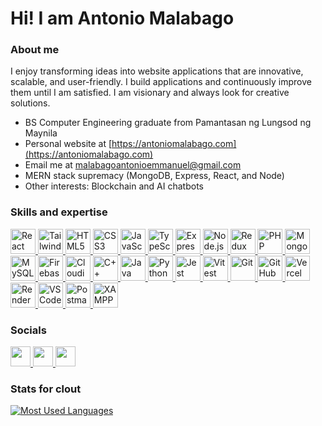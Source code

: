 Hi! I am Antonio Malabago
========================================================================================================================================

### About me

I enjoy transforming ideas into website applications that are innovative, scalable, and user-friendly.
I build applications and continuously improve them until I am satisfied.
I am visionary and always look for creative solutions.

* BS Computer Engineering graduate from Pamantasan ng Lungsod ng Maynila
* Personal website at [https://antoniomalabago.com](https://antoniomalabago.com)
* Email me at [malabagoantonioemmanuel@gmail.com](mailto:malabagoantonioemmanuel@gmail.com)
* MERN stack supremacy (MongoDB, Express, React, and Node) 
* Other interests: Blockchain and AI chatbots

### Skills and expertise

<p>
  <a href="https://reactjs.org/" target="_blank" rel="noreferrer" title="React">
    <img src="https://raw.githubusercontent.com/danielcranney/readme-generator/main/public/icons/skills/react-colored.svg" width="40" height="40" alt="React" />
  </a>
  <a href="https://tailwindcss.com/" target="_blank" rel="noreferrer" title="TailwindCSS">
    <img src="https://raw.githubusercontent.com/danielcranney/readme-generator/main/public/icons/skills/tailwindcss-colored.svg" width="40" height="40" alt="TailwindCSS" />
  </a>
  <a href="https://developer.mozilla.org/en-US/docs/Glossary/HTML5" target="_blank" rel="noreferrer" title="HTML5">
    <img src="https://raw.githubusercontent.com/danielcranney/readme-generator/main/public/icons/skills/html5-colored.svg" width="40" height="40" alt="HTML5" />
  </a>
  <a href="https://www.w3.org/TR/CSS/#css" target="_blank" rel="noreferrer" title="CSS3">
    <img src="https://raw.githubusercontent.com/danielcranney/readme-generator/main/public/icons/skills/css3-colored.svg" width="40" height="40" alt="CSS3" />
  </a>
  <a href="https://developer.mozilla.org/en-US/docs/Web/JavaScript" target="_blank" rel="noreferrer" title="JavaScript">
    <img src="https://raw.githubusercontent.com/danielcranney/readme-generator/main/public/icons/skills/javascript-colored.svg" width="40" height="40" alt="JavaScript" />
  </a>
  <a href="https://www.typescriptlang.org/" target="_blank" rel="noreferrer" title="TypeScript">
    <img src="https://raw.githubusercontent.com/danielcranney/readme-generator/main/public/icons/skills/typescript-colored.svg" width="40" height="40" alt="TypeScript" />
  </a>
  <a href="https://expressjs.com/" target="_blank" rel="noreferrer" title="Express">
    <img src="https://raw.githubusercontent.com/danielcranney/readme-generator/main/public/icons/skills/express-colored.svg" width="40" height="40" alt="Express" />
  </a>
  <a href="https://nodejs.org/en/" target="_blank" rel="noreferrer" title="Node.js">
    <img src="https://raw.githubusercontent.com/danielcranney/readme-generator/main/public/icons/skills/nodejs-colored.svg" width="40" height="40" alt="Node.js" />
  </a>
  <a href="https://redux.js.org/" target="_blank" rel="noreferrer" title="Redux">
    <img src="https://raw.githubusercontent.com/danielcranney/readme-generator/main/public/icons/skills/redux-colored.svg" width="40" height="40" alt="Redux" />
  </a>
  <a href="https://www.php.net/" target="_blank" rel="noreferrer" title="PHP">
    <img src="https://raw.githubusercontent.com/danielcranney/readme-generator/main/public/icons/skills/php-colored.svg" width="40" height="40" alt="PHP" />
  </a>
  <a href="https://www.mongodb.com/" target="_blank" rel="noreferrer" title="MongoDB">
    <img src="https://raw.githubusercontent.com/danielcranney/readme-generator/main/public/icons/skills/mongodb-colored.svg" width="40" height="40" alt="MongoDB" />
  </a>
  <a href="https://www.mysql.com/" target="_blank" rel="noreferrer" title="MySQL">
    <img src="https://raw.githubusercontent.com/danielcranney/readme-generator/main/public/icons/skills/mysql-colored.svg" width="40" height="40" alt="MySQL" />
  </a>
  <a href="https://firebase.google.com/" target="_blank" rel="noreferrer" title="Firebase">
    <img src="https://raw.githubusercontent.com/danielcranney/readme-generator/main/public/icons/skills/firebase-colored.svg" width="40" height="40" alt="Firebase" />
  </a>
  <a href="https://cloudinary.com/" target="_blank" rel="noreferrer" title="Cloudinary">
    <img src="https://cloudinary-marketing-res.cloudinary.com/image/upload/website_2021/brand/Gyph.svg" width="40" height="40" alt="Cloudinary" />
  </a>
  <a href="https://docs.microsoft.com/en-us/cpp/?view=msvc-170" target="_blank" rel="noreferrer" title="C++">
    <img src="https://raw.githubusercontent.com/danielcranney/readme-generator/main/public/icons/skills/cplusplus-colored.svg" width="40" height="40" alt="C++" />
  </a>
  <a href="https://www.oracle.com/java/" target="_blank" rel="noreferrer" title="Java">
    <img src="https://raw.githubusercontent.com/danielcranney/readme-generator/main/public/icons/skills/java-colored.svg" width="40" height="40" alt="Java" />
  </a>
  <a href="https://www.python.org/" target="_blank" rel="noreferrer" title="Python">
    <img src="https://raw.githubusercontent.com/danielcranney/readme-generator/main/public/icons/skills/python-colored.svg" width="40" height="40" alt="Python" />
  </a>
  <a href="https://jestjs.io/" target="_blank" rel="noreferrer" title="Jest">
    <img src="https://icon.icepanel.io/Technology/svg/Jest.svg" width="40" height="40" alt="Jest" />
  </a>
  <a href="https://vitest.dev/" target="_blank" rel="noreferrer" title="Vitest">
    <img src="https://vitest.dev/logo-shadow.svg" width="40" height="40" alt="Vitest" />
  </a>
  <a href="https://git-scm.com/" target="_blank" rel="noreferrer" title="Git">
    <img src="https://raw.githubusercontent.com/danielcranney/readme-generator/main/public/icons/skills/git-colored.svg" width="40" height="40" alt="Git" />
  </a>
  <a href="https://github.com/" target="_blank" rel="noreferrer" title="GitHub">
    <img src="https://raw.githubusercontent.com/danielcranney/readme-generator/main/public/icons/socials/github-dark.svg" width="40" height="40" alt="GitHub" />
  </a>
  <a href="https://vercel.com/" target="_blank" rel="noreferrer" title="Vercel">
    <img src="https://static-00.iconduck.com/assets.00/logo-vercel-icon-512x444-szlkql7g.png" width="40" height="40" alt="Vercel" />
  </a>
  <a href="https://render.com/" target="_blank" rel="noreferrer" title="Render">
    <img src="https://raw.githubusercontent.com/danielcranney/readme-generator/main/public/icons/skills/render-colored.svg" width="40" height="40" alt="Render" />
  </a>
  <a href="https://code.visualstudio.com/" target="_blank" rel="noreferrer" title="VS Code">
    <img src="https://raw.githubusercontent.com/danielcranney/readme-generator/main/public/icons/skills/visualstudiocode.svg" width="40" height="40" alt="VS Code" />
  </a>
  <a href="https://www.postman.com/" target="_blank" rel="noreferrer" title="Postman">
    <img src="https://voyager.postman.com/logo/postman-logo-icon-orange.svg" width="40" height="40" alt="Postman" />
  </a>
  <a href="https://www.apachefriends.org/" target="_blank" rel="noreferrer" title="XAMPP">
    <img src="https://www.apachefriends.org/images/xampp-logo-ac950edf.svg" width="40" height="40" alt="XAMPP" />
  </a>
</p>

### Socials

<p align="left"> <a href="https://www.facebook.com/Antonio.Emmanuel.Malabago.1/" target="_blank" rel="noreferrer"> <picture> <source media="(prefers-color-scheme: dark)" srcset="https://raw.githubusercontent.com/danielcranney/readme-generator/main/public/icons/socials/facebook-dark.svg" /> <source media="(prefers-color-scheme: light)" srcset="https://raw.githubusercontent.com/danielcranney/readme-generator/main/public/icons/socials/facebook.svg" /> <img src="https://raw.githubusercontent.com/danielcranney/readme-generator/main/public/icons/socials/facebook.svg" width="32" height="32" /> </picture> </a> <a href="https://www.github.com/antoniomalabago" target="_blank" rel="noreferrer"> <picture> <source media="(prefers-color-scheme: dark)" srcset="https://raw.githubusercontent.com/danielcranney/readme-generator/main/public/icons/socials/github-dark.svg" /> <source media="(prefers-color-scheme: light)" srcset="https://raw.githubusercontent.com/danielcranney/readme-generator/main/public/icons/socials/github.svg" /> <img src="https://raw.githubusercontent.com/danielcranney/readme-generator/main/public/icons/socials/github.svg" width="32" height="32" /> </picture> </a> <a href="https://www.linkedin.com/in/antonio-emmanuel-malabago" target="_blank" rel="noreferrer"> <picture> <source media="(prefers-color-scheme: dark)" srcset="https://raw.githubusercontent.com/danielcranney/readme-generator/main/public/icons/socials/linkedin-dark.svg" /> <source media="(prefers-color-scheme: light)" srcset="https://raw.githubusercontent.com/danielcranney/readme-generator/main/public/icons/socials/linkedin.svg" /> <img src="https://raw.githubusercontent.com/danielcranney/readme-generator/main/public/icons/socials/linkedin.svg" width="32" height="32" /> </picture> </a></p>

### Stats for clout

<a href="https://github.com/antonioemmanuelmalabago" align="left"><img src="https://github-readme-stats.vercel.app/api/top-langs/?username=antonioemmanuelmalabago&title_color=ffffff&text_color=ffffff&icon_color=23F7DD&bg_color=000000&hide_border=true&locale=en&custom_title=Most%20%used%20%languages&layout=compact" alt="Most Used Languages" /></a>
